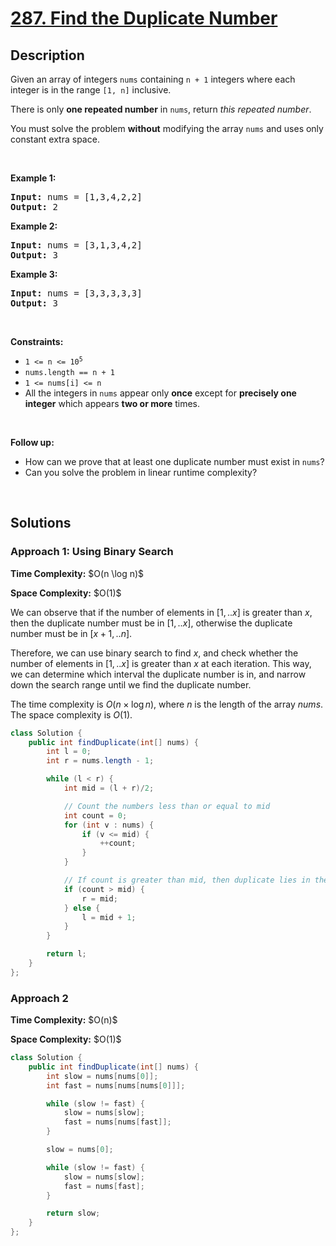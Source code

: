 # [287. Find the Duplicate Number](https://leetcode.com/problems/find-the-duplicate-number)

## Description

<p>Given an array of integers <code>nums</code> containing&nbsp;<code>n + 1</code> integers where each integer is in the range <code>[1, n]</code> inclusive.</p>

<p>There is only <strong>one repeated number</strong> in <code>nums</code>, return <em>this&nbsp;repeated&nbsp;number</em>.</p>

<p>You must solve the problem <strong>without</strong> modifying the array <code>nums</code>&nbsp;and uses only constant extra space.</p>
<p>&nbsp;</p>

<p><strong class="example">Example 1:</strong></p>
<pre>
<strong>Input:</strong> nums = [1,3,4,2,2]
<strong>Output:</strong> 2
</pre>

<p><strong class="example">Example 2:</strong></p>
<pre>
<strong>Input:</strong> nums = [3,1,3,4,2]
<strong>Output:</strong> 3
</pre>

<p><strong class="example">Example 3:</strong></p>
<pre>
<strong>Input:</strong> nums = [3,3,3,3,3]
<strong>Output:</strong> 3</pre>
<p>&nbsp;</p>

<p><strong>Constraints:</strong></p>
<ul>
    <li><code>1 &lt;= n &lt;= 10<sup>5</sup></code></li>
    <li><code>nums.length == n + 1</code></li>
    <li><code>1 &lt;= nums[i] &lt;= n</code></li>
    <li>All the integers in <code>nums</code> appear only <strong>once</strong> except for <strong>precisely one integer</strong> which appears <strong>two or more</strong> times.</li>
</ul>
<p>&nbsp;</p>

<p><b>Follow up:</b></p>
<ul>
    <li>How can we prove that at least one duplicate number must exist in <code>nums</code>?</li>
    <li>Can you solve the problem in linear runtime complexity?</li>
</ul>
<p>&nbsp;</p>

## Solutions

### **Approach 1: Using Binary Search**

<p><strong>Time Complexity:</strong> $O(n \log n)$</p>
<p><strong>Space Complexity:</strong> $O(1)$</p>

We can observe that if the number of elements in $[1,..x]$ is greater than $x$, then the duplicate number must be in $[1,..x]$, otherwise the duplicate number must be in $[x+1,..n]$.

Therefore, we can use binary search to find $x$, and check whether the number of elements in $[1,..x]$ is greater than $x$ at each iteration. This way, we can determine which interval the duplicate number is in, and narrow down the search range until we find the duplicate number.

The time complexity is $O(n \times \log n)$, where $n$ is the length of the array $nums$. The space complexity is $O(1)$.

```java
class Solution {
    public int findDuplicate(int[] nums) {
        int l = 0;
        int r = nums.length - 1;

        while (l < r) {
            int mid = (l + r)/2;

            // Count the numbers less than or equal to mid
            int count = 0;
            for (int v : nums) {
                if (v <= mid) {
                    ++count;
                }
            }

            // If count is greater than mid, then duplicate lies in the left half
            if (count > mid) {
                r = mid;
            } else {
                l = mid + 1;
            }
        }

        return l;
    }
};
```

### **Approach 2**

<p><strong>Time Complexity:</strong> $O(n)$</p>
<p><strong>Space Complexity:</strong> $O(1)$</p>

```java
class Solution {
    public int findDuplicate(int[] nums) {
        int slow = nums[nums[0]];
        int fast = nums[nums[nums[0]]];

        while (slow != fast) {
            slow = nums[slow];
            fast = nums[nums[fast]];
        }

        slow = nums[0];

        while (slow != fast) {
            slow = nums[slow];
            fast = nums[fast];
        }

        return slow;
    }
};
```